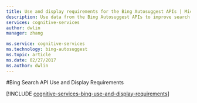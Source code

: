 ```yaml
---
title: Use and display requirements for the Bing Autosuggest APIs | Microsoft Docs
description: Use data from the Bing Autosuggest APIs to improve search results from automated processes.
services: cognitive-services
author: dwlin
manager: zhang

ms.service: cognitive-services
ms.technology: bing-autosuggest
ms.topic: article
ms.date: 02/27/2017
ms.author: dwlin
---
```


#Bing Search API Use and Display Requirements

[!INCLUDE [cognitive-services-bing-use-and-display-requirements](../../../includes/cognitive-services-bing-use-and-display-requirements.md)]